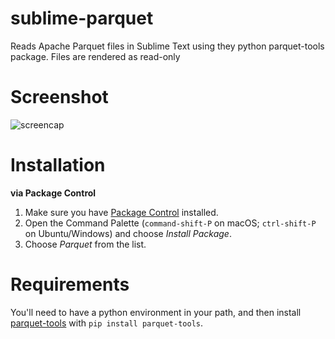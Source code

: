 # sublime-parquet
Reads Apache Parquet files in Sublime Text using they python parquet-tools package. Files are rendered as read-only 

# Screenshot
![screencap](https://raw.github.com/dogversioning/sublime-parquet-python/main/screencap.png)

# Installation
**via Package Control**

1. Make sure you have [Package Control](https://packagecontrol.io/installation) installed.
1. Open the Command Palette (`command-shift-P` on macOS; `ctrl-shift-P` on Ubuntu/Windows) and choose _Install Package_.
1. Choose _Parquet_ from the list.

# Requirements

You'll need to have a python environment in your path, and then install [parquet-tools](https://github.com/ktrueda/parquet-tools) with `pip install parquet-tools`.
